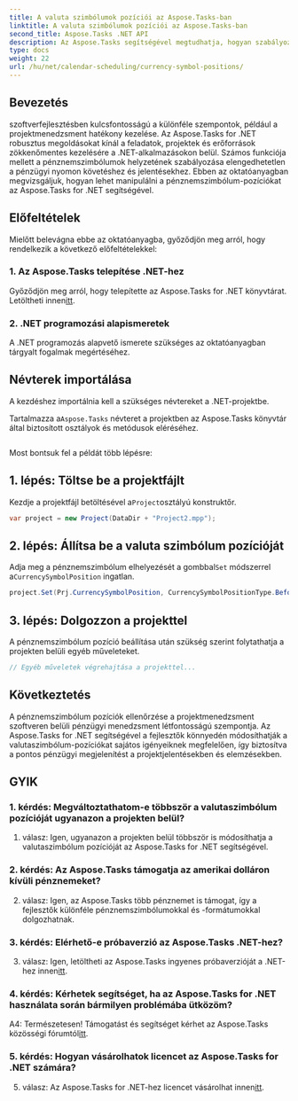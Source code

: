 ```yaml
---
title: A valuta szimbólumok pozíciói az Aspose.Tasks-ban
linktitle: A valuta szimbólumok pozíciói az Aspose.Tasks-ban
second_title: Aspose.Tasks .NET API
description: Az Aspose.Tasks segítségével megtudhatja, hogyan szabályozhatja könnyedén a valutaszimbólum-pozíciókat .NET-projektekben.
type: docs
weight: 22
url: /hu/net/calendar-scheduling/currency-symbol-positions/
---
```

## Bevezetés

szoftverfejlesztésben kulcsfontosságú a különféle szempontok, például a projektmenedzsment hatékony kezelése. Az Aspose.Tasks for .NET robusztus megoldásokat kínál a feladatok, projektek és erőforrások zökkenőmentes kezelésére a .NET-alkalmazásokon belül. Számos funkciója mellett a pénznemszimbólumok helyzetének szabályozása elengedhetetlen a pénzügyi nyomon követéshez és jelentésekhez. Ebben az oktatóanyagban megvizsgáljuk, hogyan lehet manipulálni a pénznemszimbólum-pozíciókat az Aspose.Tasks for .NET segítségével.

## Előfeltételek

Mielőtt belevágna ebbe az oktatóanyagba, győződjön meg arról, hogy rendelkezik a következő előfeltételekkel:

### 1. Az Aspose.Tasks telepítése .NET-hez

 Győződjön meg arról, hogy telepítette az Aspose.Tasks for .NET könyvtárat. Letöltheti innen[itt](https://releases.aspose.com/tasks/net/).

### 2. .NET programozási alapismeretek

A .NET programozás alapvető ismerete szükséges az oktatóanyagban tárgyalt fogalmak megértéséhez.

## Névterek importálása

A kezdéshez importálnia kell a szükséges névtereket a .NET-projektbe. 

 Tartalmazza a`Aspose.Tasks` névteret a projektben az Aspose.Tasks könyvtár által biztosított osztályok és metódusok eléréséhez.

```csharp

```

Most bontsuk fel a példát több lépésre:

## 1. lépés: Töltse be a projektfájlt

 Kezdje a projektfájl betöltésével a`Project`osztályú konstruktőr.

```csharp
var project = new Project(DataDir + "Project2.mpp");
```

## 2. lépés: Állítsa be a valuta szimbólum pozícióját

 Adja meg a pénznemszimbólum elhelyezését a gombbal`Set` módszerrel a`CurrencySymbolPosition` ingatlan.

```csharp
project.Set(Prj.CurrencySymbolPosition, CurrencySymbolPositionType.Before);
```

## 3. lépés: Dolgozzon a projekttel

A pénznemszimbólum pozíció beállítása után szükség szerint folytathatja a projekten belüli egyéb műveleteket.

```csharp
// Egyéb műveletek végrehajtása a projekttel...
```

## Következtetés

A pénznemszimbólum pozíciók ellenőrzése a projektmenedzsment szoftveren belüli pénzügyi menedzsment létfontosságú szempontja. Az Aspose.Tasks for .NET segítségével a fejlesztők könnyedén módosíthatják a valutaszimbólum-pozíciókat sajátos igényeiknek megfelelően, így biztosítva a pontos pénzügyi megjelenítést a projektjelentésekben és elemzésekben.

## GYIK

### 1. kérdés: Megváltoztathatom-e többször a valutaszimbólum pozícióját ugyanazon a projekten belül?

1. válasz: Igen, ugyanazon a projekten belül többször is módosíthatja a valutaszimbólum pozícióját az Aspose.Tasks for .NET segítségével.

### 2. kérdés: Az Aspose.Tasks támogatja az amerikai dolláron kívüli pénznemeket?

2. válasz: Igen, az Aspose.Tasks több pénznemet is támogat, így a fejlesztők különféle pénznemszimbólumokkal és -formátumokkal dolgozhatnak.

### 3. kérdés: Elérhető-e próbaverzió az Aspose.Tasks .NET-hez?

 3. válasz: Igen, letöltheti az Aspose.Tasks ingyenes próbaverzióját a .NET-hez innen[itt](https://releases.aspose.com/).

### 4. kérdés: Kérhetek segítséget, ha az Aspose.Tasks for .NET használata során bármilyen problémába ütközöm?

 A4: Természetesen! Támogatást és segítséget kérhet az Aspose.Tasks közösségi fórumtól[itt](https://forum.aspose.com/c/tasks/15).

### 5. kérdés: Hogyan vásárolhatok licencet az Aspose.Tasks for .NET számára?

 5. válasz: Az Aspose.Tasks for .NET-hez licencet vásárolhat innen[itt](https://purchase.aspose.com/buy).
